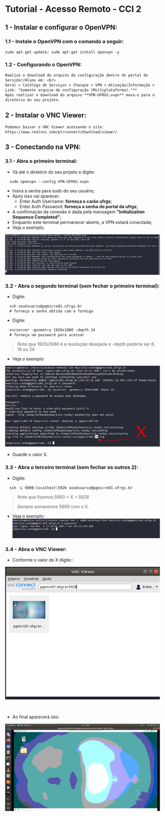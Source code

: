 # Tutorial - Acesso Remoto - CCI 2

## 1 - Instalar e configurar o OpenVPN:

### 1.1 - Instale o OpenVPN com o comando a seguir:
~~~shell
sudo apt-get update; sudo apt-get install openvpn -y
~~~

### 1.2 - Configurando o OpenVPN: 
  
    Realize o download do arquivo de configuração dentro do portal do Servidor/Aluno em: <br>
    Geral > Catálogo de Serviços > Chasque > VPN > Ativação/Informação > Link: "Somente arquivo de configuração (Multiplataforma)."**
    Após realizar o download do arquivo **VPN-UFRGS.ovpn** mova-o para o diretório do seu projeto.

## 2 - Instalar o VNC Viewer:

    Podemos baixar o VNC Viewer acessando o site: https://www.realvnc.com/pt/connect/download/viewer/


## 3 - Conectando na VPN:

### 3.1 - Abra o primeiro terminal:

- Vá até o diretório do seu projeto e digite:
~~~shell
  sudo openvpn --config VPN-UFRGS.ovpn
~~~

- Insira a senha para sudo do seu usuário;
- Após isso vai aparecer: 
  - Enter Auth Username:  **forneça o carão ufrgs**;
  - Enter Auth Password:  **forneça a senha do portal da ufrgs**;
- A confirmação da conexão é dada pela mensagem **"Initialization Sequence Completed"**;
- Enquanto este terminal permanecer aberto, a VPN estará conectada;
- Veja o exemplo:

![terminal1](/img/terminal1.png)

### 3.2 - Abra o segundo terminal (sem fechar o primeiro terminal): 

- Digite:
~~~shell
  ssh seuUsuario@pgmicro01.ufrgs.br
  # forneça a senha obtida com o formiga
~~~

- Digite:
~~~shell
  vncserver -geometry 1920x1080 -depth 24
  # forneça um password para acessar
~~~
> Note que 1920x1080 é a resolução desejada e -depth poderia ser 8, 16 ou 24

- Veja o exemplo:

![terminal2](/img/terminal2.png)

- Guarde o valor X.

### 3.3 - Abra o terceiro terminal (sem fechar os outros 2): 

- Digite:
~~~shell
  ssh -L 6000:localhost:5926 seuUsuario@pgmicro01.ufrgs.br
~~~
> Note que fizemos 5900 + X = 5926
>
> Sempre somaremos 5900 com o X.

- Veja o exemplo:
![terminal3](/img/terminal3.png)

### 3.4 - Abra o VNC Viewer:

- Conforme o valor do X digite::

![vncviewer1](/img/vncviewer1.png)

<br>

- Ao final aparecerá isto:

![vncviewer2](/img/vncviewer2.png)





